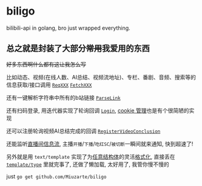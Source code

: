 # biligo

bilibili-api in golang, bro just wrapped everything.

## 总之就是封装了大部分~~常用~~我爱用的东西

~~好多东西啊什么都有这让我怎么写~~

比如动态、视频(在线人数、AI总结、视频流地址)、专栏、番剧、音频、搜索等的信息获取/接口调用 [`ReqXXX`](request.go) [`FetchXXX`](fetch.go)

还有一键解析字符串中所有的b站链接 [`ParseLink`](regexp.go)

还有扫码登录, 用迭代器实现了轮询回调 [`Login`](login.go), [cookie 管理](client.go)也是有个很简陋的实现

还可以注册轮询视频AI总结完成的回调 [`RegisterVideoConclusion`](polling.go)

还能监听[直播间信息流](liveMsgStream.go), 主播`开播`/`下播`/`吃红SC`/`被切断`一瞬间就来通知, 快到超速了!

另外就是用 `text/template` 实现了为[任意结构体](types.go)的灵活[格式化](template.go), 直接丢在 [`template/type`](template/type) 里就完事了, 还做了懒加载, 太好用了, 我管你慢不慢的

just `go get github.com/Miuzarte/biligo`
